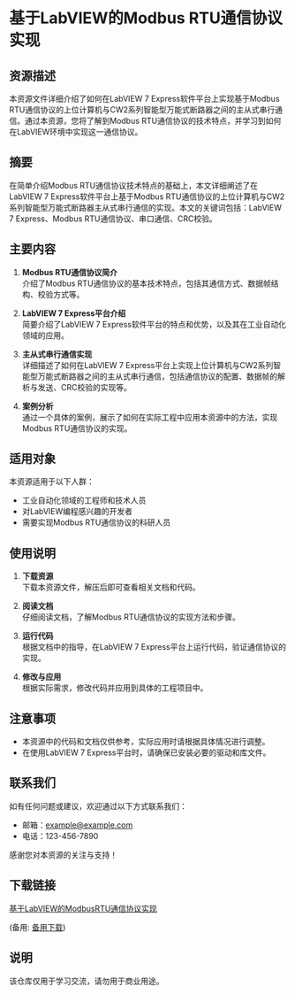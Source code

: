 # 基于LabVIEW的Modbus RTU通信协议实现

## 资源描述

本资源文件详细介绍了如何在LabVIEW 7 Express软件平台上实现基于Modbus RTU通信协议的上位计算机与CW2系列智能型万能式断路器之间的主从式串行通信。通过本资源，您将了解到Modbus RTU通信协议的技术特点，并学习到如何在LabVIEW环境中实现这一通信协议。

## 摘要

在简单介绍Modbus RTU通信协议技术特点的基础上，本文详细阐述了在LabVIEW 7 Express软件平台上基于Modbus RTU通信协议的上位计算机与CW2系列智能型万能式断路器主从式串行通信的实现。本文的关键词包括：LabVIEW 7 Express、Modbus RTU通信协议、串口通信、CRC校验。

## 主要内容

1. **Modbus RTU通信协议简介**  
   介绍了Modbus RTU通信协议的基本技术特点，包括其通信方式、数据帧结构、校验方式等。

2. **LabVIEW 7 Express平台介绍**  
   简要介绍了LabVIEW 7 Express软件平台的特点和优势，以及其在工业自动化领域的应用。

3. **主从式串行通信实现**  
   详细描述了如何在LabVIEW 7 Express平台上实现上位计算机与CW2系列智能型万能式断路器之间的主从式串行通信，包括通信协议的配置、数据帧的解析与发送、CRC校验的实现等。

4. **案例分析**  
   通过一个具体的案例，展示了如何在实际工程中应用本资源中的方法，实现Modbus RTU通信协议的实现。

## 适用对象

本资源适用于以下人群：

- 工业自动化领域的工程师和技术人员
- 对LabVIEW编程感兴趣的开发者
- 需要实现Modbus RTU通信协议的科研人员

## 使用说明

1. **下载资源**  
   下载本资源文件，解压后即可查看相关文档和代码。

2. **阅读文档**  
   仔细阅读文档，了解Modbus RTU通信协议的实现方法和步骤。

3. **运行代码**  
   根据文档中的指导，在LabVIEW 7 Express平台上运行代码，验证通信协议的实现。

4. **修改与应用**  
   根据实际需求，修改代码并应用到具体的工程项目中。

## 注意事项

- 本资源中的代码和文档仅供参考，实际应用时请根据具体情况进行调整。
- 在使用LabVIEW 7 Express平台时，请确保已安装必要的驱动和库文件。

## 联系我们

如有任何问题或建议，欢迎通过以下方式联系我们：

- 邮箱：example@example.com
- 电话：123-456-7890

感谢您对本资源的关注与支持！

## 下载链接
[基于LabVIEW的ModbusRTU通信协议实现](https://pan.quark.cn/s/cdc031e6b3c6) 

(备用: [备用下载](https://pan.baidu.com/s/1RG_-YdXucs2Hm8Ektd_jTQ?pwd=1234))

## 说明

该仓库仅用于学习交流，请勿用于商业用途。
